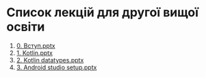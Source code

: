 # Список лекцій для другої вищої освіти

1. [0. Вступ.pptx](https://github.com/GeorgKantsedal/HeorhiiKantsedal.github.io/blob/cc4419e5ea67ece749e4cf7c68a5560797ddd94f/lectures%20materials/cross%20platform%20programming/0.%20%D0%92%D1%81%D1%82%D1%83%D0%BF.pdf)
2. [1. Kotlin.pptx](https://github.com/GeorgKantsedal/HeorhiiKantsedal.github.io/blob/cc4419e5ea67ece749e4cf7c68a5560797ddd94f/lectures%20materials/cross%20platform%20programming/1.%20Kotlin.pdf)
3. [2. Kotlin datatypes.pptx](https://github.com/GeorgKantsedal/HeorhiiKantsedal.github.io/blob/cc4419e5ea67ece749e4cf7c68a5560797ddd94f/lectures%20materials/cross%20platform%20programming/2.%20Kotlin%20datatypes.pdf)
4. [3. Android studio setup.pptx](https://github.com/GeorgKantsedal/HeorhiiKantsedal.github.io/blob/cc4419e5ea67ece749e4cf7c68a5560797ddd94f/lectures%20materials/cross%20platform%20programming/3.%20Android%20studio%20setup.pdf)
